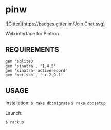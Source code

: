pinw
====
[![Gitter](https://badges.gitter.im/Join Chat.svg)](https://gitter.im/AlgoLab/pinw?utm_source=badge&utm_medium=badge&utm_campaign=pr-badge&utm_content=badge)

Web interface for PIntron


REQUIREMENTS
------------

```
gem 'sqlite3'
gem 'sinatra', '1.4.5'
gem 'sinatra- activerecord'
gem 'net-ssh', '~> 2.9.1'

```

USAGE
-----

Installation:
`$ rake db:migrate`
`$ rake db:setup`


Launch:

`$ rackup`
